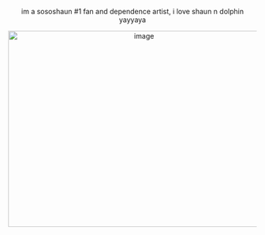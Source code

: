 <p align="center">im a sososhaun #1 fan and dependence artist, i love shaun n dolphin yayyaya<p align="center">
</p>

<p align="center">
<img width="535" height="398" alt="image" src="https://github.com/user-attachments/assets/1d9bcfe8-cb8d-4c30-8910-93ace13f4bef" />
</p>
